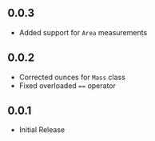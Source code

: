 ## 0.0.3

* Added support for `Area` measurements

## 0.0.2

* Corrected ounces for `Mass` class
* Fixed overloaded `==` operator

## 0.0.1

* Initial Release